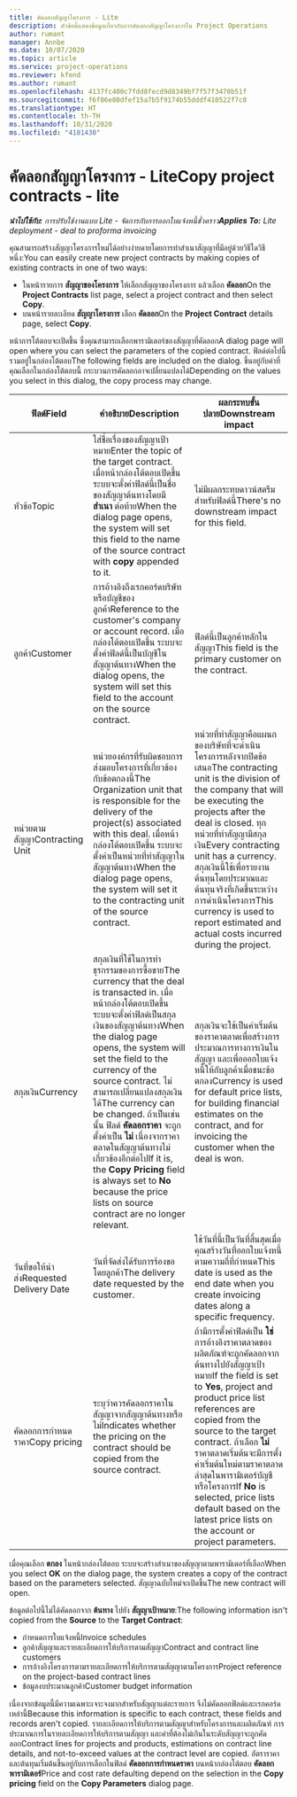```yaml
---
title: คัดลอกสัญญาโครงการ - Lite
description: หัวข้อนี้แสดงข้อมูลเกี่ยวกับการคัดลอกสัญญาโครงการใน Project Operations
author: rumant
manager: Annbe
ms.date: 10/07/2020
ms.topic: article
ms.service: project-operations
ms.reviewer: kfend
ms.author: rumant
ms.openlocfilehash: 4137fc400c7fdd8fecd9d8349bf7f57f3470b51f
ms.sourcegitcommit: f6f86e80dfef15a7b5f9174b55dddf410522f7c8
ms.translationtype: HT
ms.contentlocale: th-TH
ms.lasthandoff: 10/31/2020
ms.locfileid: "4181430"
---
```

# <a name="copy-project-contracts---lite"></a><span data-ttu-id="fe38c-103">คัดลอกสัญญาโครงการ - Lite</span><span class="sxs-lookup"><span data-stu-id="fe38c-103">Copy project contracts - lite</span></span>

<span data-ttu-id="fe38c-104">_**นำไปใช้กับ:** การปรับใช้งานแบบ Lite - จัดการกับการออกใบแจ้งหนี้ชั่วคราว_</span><span class="sxs-lookup"><span data-stu-id="fe38c-104">_**Applies To:** Lite deployment - deal to proforma invoicing_</span></span>

<span data-ttu-id="fe38c-105">คุณสามารถสร้างสัญญาโครงการใหม่ได้อย่างง่ายดายโดยการทำสำเนาสัญญาที่มีอยู่ด้วยวิธีใดวิธีหนึ่ง:</span><span class="sxs-lookup"><span data-stu-id="fe38c-105">You can easily create new project contracts by making copies of existing contracts in one of two ways:</span></span> 

  - <span data-ttu-id="fe38c-106">ในหน้ารายการ **สัญญาของโครงการ** ให้เลือกสัญญาของโครงการ แล้วเลือก **คัดลอก**</span><span class="sxs-lookup"><span data-stu-id="fe38c-106">On the **Project Contracts** list page, select a project contract and then select **Copy**.</span></span>
  - <span data-ttu-id="fe38c-107">บนหน้ารายละเอียด **สัญญาโครงการ** เลือก **คัดลอก**</span><span class="sxs-lookup"><span data-stu-id="fe38c-107">On the **Project Contract** details page, select **Copy**.</span></span>

<span data-ttu-id="fe38c-108">หน้าการโต้ตอบจะเปิดขึ้น ซึ่งคุณสามารถเลือกพารามิเตอร์ของสัญญาที่คัดลอก</span><span class="sxs-lookup"><span data-stu-id="fe38c-108">A dialog page will open where you can select the parameters of the copied contract.</span></span> <span data-ttu-id="fe38c-109">ฟิลด์ต่อไปนี้รวมอยู่ในกล่องโต้ตอบ</span><span class="sxs-lookup"><span data-stu-id="fe38c-109">The following fields are included on the dialog.</span></span> <span data-ttu-id="fe38c-110">ขึ้นอยู่กับค่าที่คุณเลือกในกล่องโต้ตอบนี้ กระบวนการคัดลอกอาจเปลี่ยนแปลงได้</span><span class="sxs-lookup"><span data-stu-id="fe38c-110">Depending on the values you select in this dialog, the copy process may change.</span></span>

| <span data-ttu-id="fe38c-111">**ฟิลด์**</span><span class="sxs-lookup"><span data-stu-id="fe38c-111">**Field**</span></span> | <span data-ttu-id="fe38c-112">**คำอธิบาย**</span><span class="sxs-lookup"><span data-stu-id="fe38c-112">**Description**</span></span> | <span data-ttu-id="fe38c-113">**ผลกระทบขั้นปลาย**</span><span class="sxs-lookup"><span data-stu-id="fe38c-113">**Downstream impact**</span></span> |
| --- | --- | --- |
| <span data-ttu-id="fe38c-114">หัวข้อ</span><span class="sxs-lookup"><span data-stu-id="fe38c-114">Topic</span></span> | <span data-ttu-id="fe38c-115">ใส่ชื่อเรื่องของสัญญาเป้าหมาย</span><span class="sxs-lookup"><span data-stu-id="fe38c-115">Enter the topic of the target contract.</span></span> <span data-ttu-id="fe38c-116">เมื่อหน้ากล่องโต้ตอบเปิดขึ้น ระบบจะตั้งค่าฟิลด์นี้เป็นชื่อของสัญญาต้นทางโดยมี **สำเนา** ต่อท้าย</span><span class="sxs-lookup"><span data-stu-id="fe38c-116">When the dialog page opens, the system will set this field to the name of the source contract with **copy** appended to it.</span></span> | <span data-ttu-id="fe38c-117">ไม่มีผลกระทบดาวน์สตรีมสำหรับฟิลด์นี้</span><span class="sxs-lookup"><span data-stu-id="fe38c-117">There's no downstream impact for this field.</span></span> |
| <span data-ttu-id="fe38c-118">ลูกค้า</span><span class="sxs-lookup"><span data-stu-id="fe38c-118">Customer</span></span> | <span data-ttu-id="fe38c-119">การอ้างอิงถึงเรกคอร์ดบริษัทหรือบัญชีของลูกค้า</span><span class="sxs-lookup"><span data-stu-id="fe38c-119">Reference to the customer's company or account record.</span></span> <span data-ttu-id="fe38c-120">เมื่อกล่องโต้ตอบเปิดขึ้น ระบบจะตั้งค่าฟิลด์นี้เป็นบัญชีในสัญญาต้นทาง</span><span class="sxs-lookup"><span data-stu-id="fe38c-120">When the dialog opens, the system will set this field to the account on the source contract.</span></span> | <span data-ttu-id="fe38c-121">ฟิลด์นี้เป็นลูกค้าหลักในสัญญา</span><span class="sxs-lookup"><span data-stu-id="fe38c-121">This field is the primary customer on the contract.</span></span> |
| <span data-ttu-id="fe38c-122">หน่วยตามสัญญา</span><span class="sxs-lookup"><span data-stu-id="fe38c-122">Contracting Unit</span></span> | <span data-ttu-id="fe38c-123">หน่วยองค์กรที่รับผิดชอบการส่งมอบโครงการที่เกี่ยวข้องกับข้อตกลงนี้</span><span class="sxs-lookup"><span data-stu-id="fe38c-123">The Organization unit that is responsible for the delivery of the project(s) associated with this deal.</span></span> <span data-ttu-id="fe38c-124">เมื่อหน้ากล่องโต้ตอบเปิดขึ้น ระบบจะตั้งค่าเป็นหน่วยที่ทำสัญญาในสัญญาต้นทาง</span><span class="sxs-lookup"><span data-stu-id="fe38c-124">When the dialog page opens, the system will set it to the contracting unit of the source contract.</span></span> | <span data-ttu-id="fe38c-125">หน่วยที่ทำสัญญาคือแผนกของบริษัทที่จะดำเนินโครงการหลังจากปิดข้อเสนอ</span><span class="sxs-lookup"><span data-stu-id="fe38c-125">The contracting unit is the division of the company that will be executing the projects after the deal is closed.</span></span> <span data-ttu-id="fe38c-126">ทุกหน่วยที่ทำสัญญามีสกุลเงิน</span><span class="sxs-lookup"><span data-stu-id="fe38c-126">Every contracting unit has a currency.</span></span> <span data-ttu-id="fe38c-127">สกุลเงินนี้ใช้เพื่อรายงานต้นทุนโดยประมาณและต้นทุนจริงที่เกิดขึ้นระหว่างการดำเนินโครงการ</span><span class="sxs-lookup"><span data-stu-id="fe38c-127">This currency is used to report estimated and actual costs incurred during the project.</span></span> |
| <span data-ttu-id="fe38c-128">สกุลเงิน</span><span class="sxs-lookup"><span data-stu-id="fe38c-128">Currency</span></span> | <span data-ttu-id="fe38c-129">สกุลเงินที่ใช้ในการทำธุรกรรมของการซื้อขาย</span><span class="sxs-lookup"><span data-stu-id="fe38c-129">The currency that the deal is transacted in.</span></span> <span data-ttu-id="fe38c-130">เมื่อหน้ากล่องโต้ตอบเปิดขึ้น ระบบจะตั้งค่าฟิลด์เป็นสกุลเงินของสัญญาต้นทาง</span><span class="sxs-lookup"><span data-stu-id="fe38c-130">When the dialog page opens, the system will set the field to the currency of the source contract.</span></span> <span data-ttu-id="fe38c-131">ไม่สามารถเปลี่ยนแปลงสกุลเงินได้</span><span class="sxs-lookup"><span data-stu-id="fe38c-131">The currency can be changed.</span></span> <span data-ttu-id="fe38c-132">ถ้าเป็นเช่นนั้น ฟิลด์ **คัดลอกราคา** จะถูกตั้งค่าเป็น **ไม่** เนื่องจากราคาตลาดในสัญญาต้นทางไม่เกี่ยวข้องอีกต่อไป</span><span class="sxs-lookup"><span data-stu-id="fe38c-132">If it is, the **Copy Pricing** field is always set to **No** because the price lists on source contract are no longer relevant.</span></span> | <span data-ttu-id="fe38c-133">สกุลเงินจะใช้เป็นค่าเริ่มต้นของราคาตลาดเพื่อสร้างการประมาณการทางการเงินในสัญญา และเพื่อออกใบแจ้งหนี้ให้กับลูกค้าเมื่อชนะข้อตกลง</span><span class="sxs-lookup"><span data-stu-id="fe38c-133">Currency is used for default price lists, for building financial estimates on the contract, and for invoicing the customer when the deal is won.</span></span> |
| <span data-ttu-id="fe38c-134">วันที่ขอให้นำส่ง</span><span class="sxs-lookup"><span data-stu-id="fe38c-134">Requested Delivery Date</span></span> | <span data-ttu-id="fe38c-135">วันที่จัดส่งได้รับการร้องขอโดยลูกค้า</span><span class="sxs-lookup"><span data-stu-id="fe38c-135">The delivery date requested by the customer.</span></span> | <span data-ttu-id="fe38c-136">ใช้วันที่นี้เป็นวันที่สิ้นสุดเมื่อคุณสร้างวันที่ออกใบแจ้งหนี้ตามความถี่ที่กำหนด</span><span class="sxs-lookup"><span data-stu-id="fe38c-136">This date is used as the end date when you create invoicing dates along a specific frequency.</span></span> |
| <span data-ttu-id="fe38c-137">คัดลอกการกำหนดราคา</span><span class="sxs-lookup"><span data-stu-id="fe38c-137">Copy pricing</span></span> | <span data-ttu-id="fe38c-138">ระบุว่าควรคัดลอกราคาในสัญญาจากสัญญาต้นทางหรือไม่</span><span class="sxs-lookup"><span data-stu-id="fe38c-138">Indicates whether the pricing on the contract should be copied from the source contract.</span></span> | <span data-ttu-id="fe38c-139">ถ้ามีการตั้งค่าฟิลด์เป็น **ใช่** การอ้างอิงราคาตลาดของผลิตภัณฑ์จะถูกคัดลอกจากต้นทางไปยังสัญญาเป้าหมาย</span><span class="sxs-lookup"><span data-stu-id="fe38c-139">If the field is set to **Yes**, project and product price list references are copied from the source to the target contract.</span></span> <span data-ttu-id="fe38c-140">ถ้าเลือก **ไม่** ราคาตลาดเริ่มต้นจะมีการตั้งค่าเริ่มต้นใหม่ตามราคาตลาดล่าสุดในพารามิเตอร์บัญชีหรือโครงการ</span><span class="sxs-lookup"><span data-stu-id="fe38c-140">If **No** is selected, price lists default based on the latest price lists on the account or project parameters.</span></span> |

<span data-ttu-id="fe38c-141">เมื่อคุณเลือก **ตกลง** ในหน้ากล่องโต้ตอบ ระบบจะสร้างสำเนาของสัญญาตามพารามิเตอร์ที่เลือก</span><span class="sxs-lookup"><span data-stu-id="fe38c-141">When you select **OK** on the dialog page, the system creates a copy of the contract based on the parameters selected.</span></span> <span data-ttu-id="fe38c-142">สัญญาฉบับใหม่จะเปิดขึ้น</span><span class="sxs-lookup"><span data-stu-id="fe38c-142">The new contract will open.</span></span>

<span data-ttu-id="fe38c-143">ข้อมูลต่อไปนี้ไม่ได้คัดลอกจาก **ต้นทาง** ไปยัง **สัญญาเป้าหมาย**:</span><span class="sxs-lookup"><span data-stu-id="fe38c-143">The following information isn't copied from the **Source** to the **Target Contract**:</span></span>

  - <span data-ttu-id="fe38c-144">กำหนดการใบแจ้งหนี้</span><span class="sxs-lookup"><span data-stu-id="fe38c-144">Invoice schedules</span></span>
  - <span data-ttu-id="fe38c-145">ลูกค้าสัญญาและรายละเอียดการให้บริการตามสัญญา</span><span class="sxs-lookup"><span data-stu-id="fe38c-145">Contract and contract line customers</span></span>
  - <span data-ttu-id="fe38c-146">การอ้างอิงโครงการตามรายละเอียดการให้บริการตามสัญญาตามโครงการ</span><span class="sxs-lookup"><span data-stu-id="fe38c-146">Project reference on the project-based contract lines</span></span>
  - <span data-ttu-id="fe38c-147">ข้อมูลงบประมาณลูกค้า</span><span class="sxs-lookup"><span data-stu-id="fe38c-147">Customer budget information</span></span>

<span data-ttu-id="fe38c-148">เนื่องจากข้อมูลนี้มีความเฉพาะเจาะจงมากสำหรับสัญญาแต่ละรายการ จึงไม่คัดลอกฟิลด์และเรกคอร์ดเหล่านี้</span><span class="sxs-lookup"><span data-stu-id="fe38c-148">Because this information is specific to each contract, these fields and records aren't copied.</span></span> <span data-ttu-id="fe38c-149">รายละเอียดการให้บริการตามสัญญาสำหรับโครงการและผลิตภัณฑ์ การประมาณการในรายละเอียดการให้บริการตามสัญญา และค่าที่ต้องไม่เกินในระดับสัญญาจะถูกคัดลอก</span><span class="sxs-lookup"><span data-stu-id="fe38c-149">Contract lines for projects and products, estimations on contract line details, and not-to-exceed values at the contract level are copied.</span></span> <span data-ttu-id="fe38c-150">อัตราราคาและต้นทุนเริ่มต้นขึ้นอยู่กับการเลือกในฟิลด์ **คัดลอกการกำหนดราคา** บนหน้ากล่องโต้ตอบ **คัดลอกพารามิเตอร์**</span><span class="sxs-lookup"><span data-stu-id="fe38c-150">Price and cost rate defaulting depend on the selection in the **Copy pricing** field on the **Copy Parameters** dialog page.</span></span>
